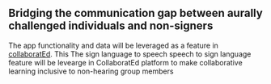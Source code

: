 ## Bridging the communication gap between aurally challenged individuals and non-signers
The app functionality and data will be leveraged as a feature in [collaboratEd](https://github.com/MissTipo/collaboratEd).
This The sign language to speech speech to sign language feature will be levearge in CollaboratEd platform to make collaborative learning inclusive to non-hearing group members


